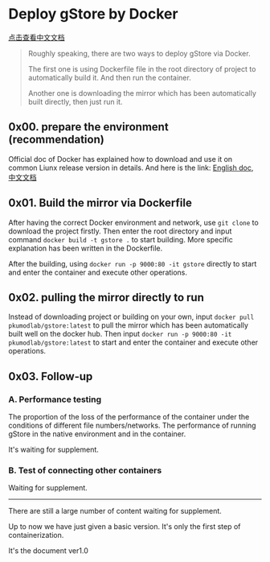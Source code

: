 # Deploy gStore by Docker

[点击查看中文文档](DOCKER_DEPLOY_CN.md)

>Roughly speaking, there are two ways to deploy gStore via Docker.
>
>The first one is using Dockerfile file in the root directory of project to automatically build it. And then run the container.
>
>Another one is downloading the mirror which has been automatically built directly, then just run it.

## 0x00. prepare the environment (recommendation)

Official doc of Docker has explained how to download and use it on common Liunx release version in details. And here is the link: [English doc](https://docs.docker.com/install/linux/docker-ce/ubuntu/), [中文文档](https://docs.docker-cn.com/engine/installation/linux/docker-ce/centos/#%E5%85%88%E5%86%B3%E6%9D%A1%E4%BB%B6)

## 0x01. Build the mirror via Dockerfile

After having the correct Docker environment and network, use `git clone` to download the project firstly. Then enter the root directory and input command `docker build -t gstore .` to start building. More specific explanation has been written in the Dockerfile.

After the building, using `docker run -p 9000:80 -it gstore` directly to start and enter the container and execute other operations.

## 0x02. pulling the mirror directly to run

Instead of downloading project or building on your own, input `docker pull pkumodlab/gstore:latest` to pull the mirror which has been automatically built well on the docker hub.  Then input `docker run -p 9000:80 -it pkumodlab/gstore:latest` to start and enter the container and execute other operations.

## 0x03. Follow-up

### A. Performance testing

The proportion of the loss of the performance of the container under the conditions of different file numbers/networks. The performance of running gStore in the native environment and in the container.

It's waiting for supplement.

### B. Test of connecting other containers

Waiting for supplement.

---

There are still a large number of content waiting for supplement.

Up to now we have just given a basic version. It's only the first step of containerization.

It's the document ver1.0
